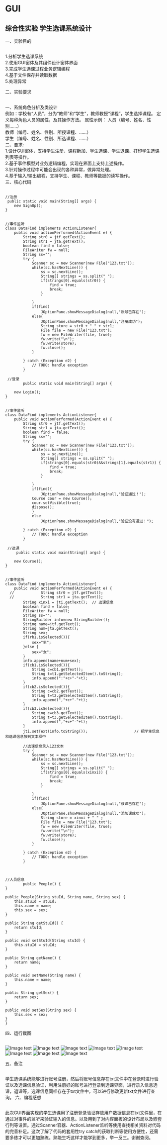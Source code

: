 # GUI
综合性实验  学生选课系统设计
---------
一、实验目的
##
1.分析学生选课系统  
2.使用GUI窗体及其组件设计窗体界面  
3.完成学生选课过程业务逻辑编程  
4.基于文件保存并读取数据  
5.处理异常    

二、实验要求
##
一、系统角色分析及类设计  
例如：学校有“人员”，分为“教师”和“学生”，教师教授“课程”，学生选择课程。
定义每种角色人员的属性，及其操作方法。
属性示例：	人员（编号、姓名、性别……）  
教师（编号、姓名、性别、所授课程、……）  
			学生（编号、姓名、性别、所选课程、……）  
二、要求:  
1.设计GUI窗体，支持学生注册、课程新加、学生选课、学生退课、打印学生选课列表等操作。  
2.基于事件模型对业务逻辑编程，实现在界面上支持上述操作。  
3.针对操作过程中可能会出现的各种异常，做异常处理。  
4.基于输入/输出编程，支持学生、课程、教师等数据的读写操作。  
三、核心代码
##
    //注册
     public static void main(String[] args) {
        new SignUp();
    }


    //事件监听
    class DataFind implements ActionListener{
        public void actionPerformed(ActionEvent e) {
            String str0 = jtf.getText();
            String str1 = jta.getText();
            boolean find = false;
            FileWriter fw = null;
            String ss="";
            try {
                Scanner sc = new Scanner(new File("123.txt"));
                while(sc.hasNextLine()) {
                    ss = sc.nextLine();
                    String[] strings = ss.split(" ");
                    if(strings[0].equals(str0)) {
                        find = true;
                        break;
                    }

                }
                if(find)
                    JOptionPane.showMessageDialog(null,"账号已存在");
                else{
                    JOptionPane.showMessageDialog(null,"注册成功");
                    String store = str0 + " " + str1;
                    File file = new File("123.txt");
                    fw = new FileWriter(file, true);
                    fw.write("\n");
                    fw.write(store);
                    fw.close();
                }

            } catch (Exception e2) {
                // TODO: handle exception
            }
            
     //登录
            public static void main(String[] args) {

        new Login();
    }


    //事件监听
    class DataFind implements ActionListener{
        public void actionPerformed(ActionEvent e) {
            String str0 = jtf.getText();
            String str1 = jta.getText();
            boolean find = false;
            String ss="";
            try {
                Scanner sc = new Scanner(new File("123.txt"));
                while(sc.hasNextLine()) {
                    ss = sc.nextLine();
                    String[] strings = ss.split(" ");
                    if(strings[0].equals(str0)&&strings[1].equals(str1)) {
                        find = true;
                        break;
                    }

                }
                if(find){
                    JOptionPane.showMessageDialog(null,"验证通过！");
                Course cour = new Course();
				cour.setVisible(true);
				dispose();
                }
                else
                    JOptionPane.showMessageDialog(null,"验证没有通过！");

            } catch (Exception e2) {
                // TODO: handle exception
            }
            
     //选课
         public static void main(String[] args) {

        new Course();
    }


    //事件监听
    class DataFind implements ActionListener{
        public void actionPerformed(ActionEvent e) {
      //            String str0 = jtf.getText();
      //            String str1 = jta.getText();
            String xinxi = jti.getText();  // 选课信息
            boolean find = false;
            FileWriter fw = null;
            String ss="";
            StringBuilder info=new StringBuilder();
            String name=jtf.getText();
            String num=jta.getText();
            String sex;
            if(rb1.isSelected()){
                sex="男";
            }else {
                sex="女";
            }
            info.append(name+num+sex);
            if(cb1.isSelected()){
                String c=cb1.getText();
                String t=t1.getSelectedItem().toString();
                info.append(":"+c+"-"+t);
            }
            if(cb2.isSelected()){
                String c=cb2.getText();
                String t=t2.getSelectedItem().toString();
                info.append(","+c+"-"+t);
            }
            if(cb3.isSelected()){
                String c=cb3.getText();
                String t=t3.getSelectedItem().toString();
                info.append(","+c+"-"+t);
            }
            jti.setText(info.toString());                     // 把学生信息和选课信息放到文本框中               
        
            //选课信息录入123文本
            try {
                Scanner sc = new Scanner(new File("123.txt"));
                while(sc.hasNextLine()) {
                    ss = sc.nextLine();
                    String[] strings = ss.split(" ");
                    if(strings[0].equals(xinxi)) {
                        find = true;
                        break;
                    }

                }
                if(find)
                    JOptionPane.showMessageDialog(null,"该课已存在");
                else{
                    JOptionPane.showMessageDialog(null,"添加课成功");
                    String store = xinxi + " " ;
                    File file = new File("123.txt");
                    fw = new FileWriter(file, true);
                    fw.write("\n");
                    fw.write(store);
                    fw.close();
                }

            } catch (Exception e2) {
                // TODO: handle exception
            }
     
     
     
    //人员信息        
            public People() {
    }

    public People(String stuId, String name, String sex) {
        this.stuId = stuId;
        this.name = name;
        this.sex = sex;
    }

    public String getStuId() {
        return stuId;
    }

    public void setStuId(String stuId) {
        this.stuId = stuId;
    }

    public String getName() {
        return name;
    }

    public void setName(String name) {
        this.name = name;
    }

    public String getSex() {
        return sex;
    }

    public void setSex(String sex) {
        this.sex = sex;
    }
    }
    
四、运行截图
##

![Image text](https://github.com/DynaMical-RX/GUI/blob/master/1.1.png)
![Image text](https://github.com/DynaMical-RX/GUI/blob/master/1.2.png)
![Image text](https://github.com/DynaMical-RX/GUI/blob/master/1.3.png)
![Image text](https://github.com/DynaMical-RX/GUI/blob/master/1.4.png)
![Image text](https://github.com/DynaMical-RX/GUI/blob/master/1.5.png)
![Image text](https://github.com/DynaMical-RX/GUI/blob/master/4.png)
![Image text](https://github.com/DynaMical-RX/GUI/blob/master/4.1.png)
![Image text](https://github.com/DynaMical-RX/GUI/blob/master/5.png)

五、备注
##
学生选课系统能够进行账号注册，然后将账号信息存在txt文件中在登录时进行验证以及选课信息验证，利用注册好的账号进行登录到选课界面，进行录入信息选课，退课等，选课信息同样存在于txt文件中，可以进行修改更新txt文件进行查询。 
六、编程感想
##
此次GUI界面实现的学生选课用了注册登录验证存放用户数据信息在txt文件里，在通过对事件的监听来验证输入的信息。以及用到了对内容面板的设计布局以及嵌套行列等设置。通过Scanner容器、ActionListener监听等使用查找相关资料对代码的完善补足。这次了解了代码的套用性try catch的获取判断等使用方便性，还需要多练才可以更加熟练。熟能生巧这样才能学到更多，举一反三。谢谢查阅。

